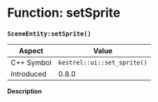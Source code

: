 
# Function: setSprite
### `SceneEntity:setSprite()`

| Aspect | Value |
| --- | --- |
| C++ Symbol | `kestrel::ui::set_sprite()` |
| Introduced | 0.8.0 |

**Description**


